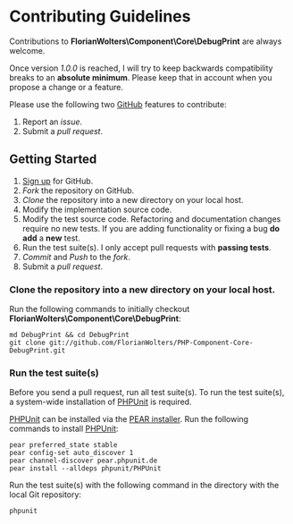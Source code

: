 # Contributing Guidelines

Contributions to **FlorianWolters\Component\Core\DebugPrint** are always welcome.

Once version *1.0.0* is reached, I will try to keep backwards compatibility breaks to an **absolute minimum**. Please keep that in account when you propose a change or a feature.

Please use the following two [GitHub][1] features to contribute:

1. Report an *issue*.
2. Submit a *pull request*.

## Getting Started

1. [Sign up][2] for GitHub.
2. *Fork* the repository on GitHub.
3. *Clone* the repository into a new directory on your local host.
4. Modify the implementation source code.
5. Modify the test source code. Refactoring and documentation changes require no new tests. If you are adding functionality or fixing a bug **do add** a **new** test.
6. Run the test suite(s). I only accept pull requests with **passing tests**.
7. *Commit* and *Push* to the *fork*.
8. Submit a *pull request*.

### Clone the repository into a new directory on your local host.

Run the following commands to initially checkout **FlorianWolters\Component\Core\DebugPrint**:

    md DebugPrint && cd DebugPrint
    git clone git://github.com/FlorianWolters/PHP-Component-Core-DebugPrint.git

### Run the test suite(s)

Before you send a pull request, run all test suite(s). To run the test suite(s), a system-wide installation of [PHPUnit][3] is required.

[PHPUnit][3] can be installed via the [PEAR installer][4]. Run the following commands to install [PHPUnit][3]:

    pear preferred_state stable
    pear config-set auto_discover 1
    pear channel-discover pear.phpunit.de
    pear install --alldeps phpunit/PHPUnit

Run the test suite(s) with the following command in the directory with the local Git repository:

    phpunit

[1]: https://github.com
     "GitHub"
[2]: https://github.com/signup/free
     "Sign up for GitHub"
[3]: http://phpunit.de
     "sebastianbergmann/phpunit · GitHub"
[4]: http://pear.php.net/manual/en/guide.users.commandline.cli.php
     "Manual :: Command line installer (PEAR)"
